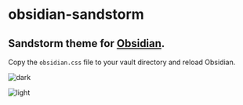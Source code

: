 # obsidian-sandstorm

## Sandstorm theme for [Obsidian](http://obsidian.md/).

Copy the `obsidian.css` file to your vault directory and reload Obsidian.

![dark](https://user-images.githubusercontent.com/96383676/173152728-d8a11b8d-a6ba-4048-8feb-986fa62ec3de.png)

![light](https://user-images.githubusercontent.com/96383676/173152741-d21b1caf-8f66-4989-9b49-c450c0782b79.png)

